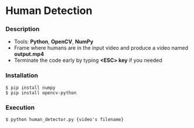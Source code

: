 # Human Detection

### Description
* Tools: **Python**, **OpenCV**, **NumPy**
* Frame where humans are in the input video and produce a video named **output.mp4**
* Terminate the code early by typing **\<ESC\> key** if you needed

### Installation
```console
$ pip install numpy
$ pip install opencv-python
```

### Execution
```console
$ python human_detector.py {video's filename}
```